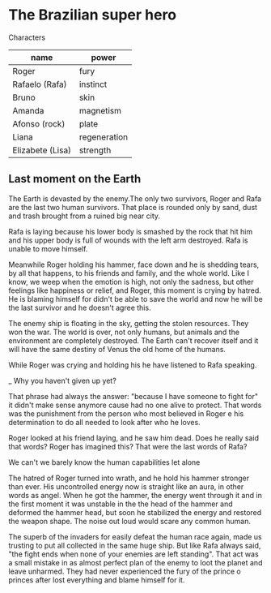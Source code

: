 # The Brazilian super hero

Characters

| name             | power        |
| ---------------- | ------------ |
| Roger            | fury         |
| Rafaelo (Rafa)   | instinct     |
| Bruno            | skin         |
| Amanda           | magnetism    |
| Afonso (rock)    | plate        |
| Liana            | regeneration |
| Elizabete (Lisa) | strength     |

## Last moment on the Earth

The Earth is devasted by the enemy.The
only two survivors, Roger and Rafa are
the last two human survivors. That place
is rounded only by sand, dust and trash
brought from a ruined big near city.

Rafa is laying because his lower body is
smashed by the rock that hit him and his
upper body is full of wounds with the left
arm destroyed. Rafa is unable to move
himself.

Meanwhile Roger holding his hammer, face
down and he is shedding tears, by all
that happens, to his friends and family,
and the whole world. Like I know, we weep
when the emotion is high, not only the
sadness, but other feelings like happiness
or relief, and Roger, this moment is
crying by hatred. He is blaming himself
for didn't be able to save the world
and now he will be the last survivor and
he doesn't agree this.

The enemy ship is floating in the sky,
getting the stolen resources. They won
the war. The world is over, not only
humans, but animals and the environment
are completely destroyed.
The Earth can't recover itself and it will
have the same destiny of Venus the old
home of the humans.

While Roger was crying and holding his
he have listened to Rafa speaking.

_ Why you haven't given up yet?

That phrase had always the answer:
"because I have someone to fight for"
it didn't make sense anymore cause had
no one alive to protect. That words
was the punishment from the person who
most believed in Roger e his determination
to do all needed to look after who he
loves.

Roger looked at his friend laying, and he
saw him dead. Does he really said that
words? Roger has imagined this? That were
the last words of Rafa?

We can't we barely know the human
capabilities let alone 

The hatred of Roger turned into wrath, and
he hold his hammer stronger than ever.
His uncontrolled energy now is straight
like an aura, in other words as angel.
When he got the hammer, the energy went
through it and in the first moment it was
unstable in the the head of the hammer and
deformed the hammer head, but soon he
stabilized the energy and restored the
weapon shape. The noise out loud would
scare any common human.

The superb of the invaders for easily
defeat the human race again, made us
trusting to put all collected in the same
huge ship. But like Rafa always said,
"the fight ends when none of your enemies
are left standing". That act was a small
mistake in as almost perfect plan of the
enemy to loot the planet and leave
unharmed. They had never experienced
the fury of the prince o princes after
lost everything and blame himself for it.
